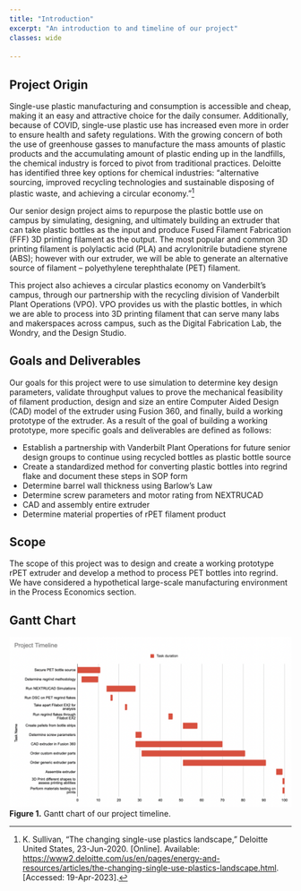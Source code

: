 ```yaml
---
title: "Introduction"
excerpt: "An introduction to and timeline of our project"
classes: wide

---
```


## Project Origin

Single-use plastic manufacturing and consumption is accessible and cheap, making it an easy and attractive choice for the daily consumer. Additionally, because of COVID, single-use plastic use has increased even more in order to ensure health and safety regulations. With the growing concern of both the use of greenhouse gasses to manufacture the mass amounts of plastic products and the accumulating amount of plastic ending up in the landfills, the chemical industry is forced to pivot from traditional practices. Deloitte has identified three key options for chemical industries: “alternative sourcing, improved recycling technologies and sustainable disposing of plastic waste, and achieving a circular economy.”[^1]

Our senior design project aims to repurpose the plastic bottle use on campus by simulating, designing, and ultimately building an extruder that can take plastic bottles as the input and produce Fused Filament Fabrication (FFF) 3D printing filament as the output. The most popular and common 3D printing filament is polylactic acid (PLA) and acrylonitrile butadiene styrene (ABS); however with our extruder, we will be able to generate an alternative source of filament – polyethylene terephthalate (PET) filament. 

This project also achieves a circular plastics economy on Vanderbilt’s campus, through our partnership with the recycling division of Vanderbilt Plant Operations (VPO). VPO provides us with the plastic bottles, in which we are able to process into 3D printing filament that can serve many labs and makerspaces across campus, such as the Digital Fabrication Lab, the Wondry, and the Design Studio. 

## Goals and Deliverables

Our goals for this project were to use simulation to determine key design parameters, validate throughput values to prove the mechanical feasibility of filament production, design and size an entire Computer Aided Design (CAD) model of the extruder using Fusion 360, and finally, build a working prototype of the extruder. As a result of the goal of building a working prototype, more specific goals and deliverables are defined as follows:

*  Establish a partnership with Vanderbilt Plant Operations for future senior design groups to continue using recycled bottles as plastic bottle source
*  Create a standardized method for converting plastic bottles into regrind flake and document these steps in SOP form
*  Determine barrel wall thickness using Barlow’s Law
*  Determine screw parameters and motor rating from NEXTRUCAD
*  CAD and assembly entire extruder 
*  Determine material properties of rPET filament product

## Scope

The scope of this project was to design and create a working prototype rPET extruder and develop a method to process PET bottles into regrind. We have considered a hypothetical large-scale manufacturing environment in the Process Economics section.

## Gantt Chart

![Gantt Chart](/assets/img/Gantt_Chart.png)
**Figure 1.** Gantt chart of our project timeline.


[^1]: K. Sullivan, “The changing single-use plastics landscape,” Deloitte United States, 23-Jun-2020. [Online]. Available: https://www2.deloitte.com/us/en/pages/energy-and-resources/articles/the-changing-single-use-plastics-landscape.html. [Accessed: 19-Apr-2023]. 

